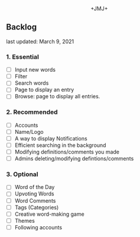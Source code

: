 <p align="center">+JMJ+</p>

## Backlog

last updated: March 9, 2021

### 1. Essential
  - [ ] Input new words
  - [ ] Filter
  - [ ] Search words
  - [ ] Page to display an entry
  - [ ] Browse: page to display all entries.
### 2. Recommended
  - [ ] Accounts
  - [ ] Name/Logo
  - [ ] A way to display Notifications
  - [ ] Efficient searching in the background
  - [ ] Modifying definitions/comments you made
  - [ ] Admins deleting/modifying defintions/comments
### 3. Optional
  - [ ] Word of the Day
  - [ ] Upvoting Words
  - [ ] Word Comments
  - [ ] Tags (Categories)
  - [ ] Creative word-making game
  - [ ] Themes
  - [ ] Following accounts
